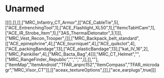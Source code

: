 # Unarmed 

[[[],[],[],["MRC_Infantry_CT_Armor",[["ACE_CableTie",5],["ACE_EntrenchingTool",1],["ACE_Flashlight_XL50",1],["ItemcTabHCam",1],["ACE_IR_Strobe_Item",1],["3AS_ThermalDetonator",3,1]]],["MRC_Vest_Recon_Trooper",[]],["MRC_Backpack_belt_standard",[["ACE_epinephrine",4],["ACE_tourniquet",4],["ACE_quikclot",4],["ACE_packingBandage",13],["ACE_elasticBandage",13],["kat_IV_16",2],["MRC_Painkiller",4],["MRC_Bacta_Bag",4]]],"MRC_CT_Helmet","",["MRC_RangeFinder_Republic","","","",[],[],""],["ItemMap","ItemAndroid","TFAR_anprc152","ItemCompass","TFAR_microdagr","MRC_Visor_CT"]],[["aceax_textureOptions",[]],["ace_earplugs",true]]]